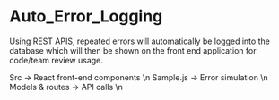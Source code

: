 # Auto_Error_Logging
Using REST APIS, repeated errors will automatically be logged into the database which will then be shown on the front end application for code/team review usage.

Src -> React front-end components \n
Sample.js -> Error simulation \n
Models & routes -> API calls \n

